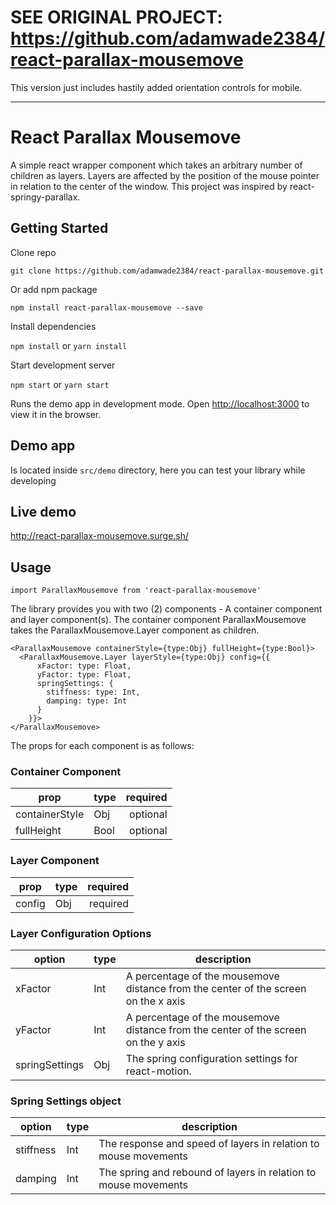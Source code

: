 # SEE ORIGINAL PROJECT: https://github.com/adamwade2384/react-parallax-mousemove

This version just includes hastily added orientation controls for mobile.

---

# React Parallax Mousemove
A simple react wrapper component which takes an arbitrary number of children as layers. Layers are affected by the position of the mouse pointer in relation to the center of the window. This project was inspired by react-springy-parallax.

## Getting Started

Clone repo

````
git clone https://github.com/adamwade2384/react-parallax-mousemove.git
````

Or add npm package

```
npm install react-parallax-mousemove --save
```

Install dependencies

`npm install` or `yarn install`

Start development server

`npm start` or `yarn start`

Runs the demo app in development mode.
Open [http://localhost:3000](http://localhost:3000) to view it in the browser.

## Demo app

Is located inside `src/demo` directory, here you can test your library while developing

## Live demo

http://react-parallax-mousemove.surge.sh/

## Usage

`import ParallaxMousemove from 'react-parallax-mousemove'`

The library provides you with two (2) components - A container component and layer component(s). The container component ParallaxMousemove takes the ParallaxMousemove.Layer component as children.

  ```
  <ParallaxMousemove containerStyle={type:Obj} fullHeight={type:Bool}>
    <ParallaxMousemove.Layer layerStyle={type:Obj} config={{
        xFactor: type: Float,
        yFactor: type: Float,
        springSettings: {
          stiffness: type: Int,
          damping: type: Int
        }
      }}>
  </ParallaxMousemove>
  ```

The props for each component is as follows:

### Container Component

| prop | type | required  |
| ------ | ------ | -----: |
|  containerStyle  |  Obj  |   optional  |
|  fullHeight  |  Bool  |   optional  |

### Layer Component

| prop | type | required  |
| ------ | ------ | -----: |
|  config  |  Obj  |   required  |

### Layer Configuration Options

| option | type | description  |
| ------ | ------ | ----- |
|  xFactor  |  Int  |   A percentage of the mousemove distance from the center of the screen on the x axis  |
|  yFactor  |  Int  |   A percentage of the mousemove distance from the center of the screen on the y axis  |
|  springSettings  |  Obj  |   The spring configuration settings for react-motion.  |

### Spring Settings object

| option | type | description  |
| ------ | ------ | ----- |
|  stiffness  |  Int  |   The response and speed of layers in relation to mouse movements  |
|  damping  |  Int  |  The spring and rebound of layers in relation to mouse movements |
